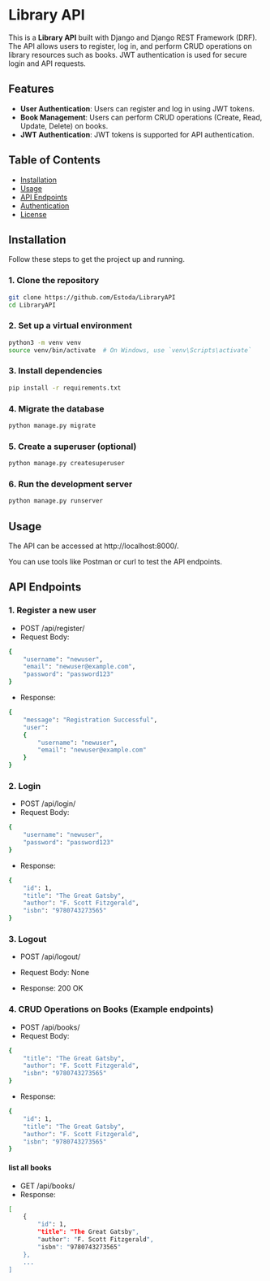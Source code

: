 # Library API

This is a **Library API** built with Django and Django REST Framework (DRF). The API allows users to register, log in, and perform CRUD operations on library resources such as books. JWT authentication is used for secure login and API requests.

## Features

- **User Authentication**: Users can register and log in using JWT tokens.
- **Book Management**: Users can perform CRUD operations (Create, Read, Update, Delete) on books.
- **JWT Authentication**: JWT tokens is supported for API authentication.

## Table of Contents

- [Installation](#installation)
- [Usage](#usage)
- [API Endpoints](#api-endpoints)
- [Authentication](#authentication)
- [License](#license)

## Installation

Follow these steps to get the project up and running.

### 1. Clone the repository

```bash
git clone https://github.com/Estoda/LibraryAPI
cd LibraryAPI
```

### 2. Set up a virtual environment

```bash
python3 -m venv venv
source venv/bin/activate  # On Windows, use `venv\Scripts\activate`
```

### 3. Install dependencies

```bash
pip install -r requirements.txt
```

### 4. Migrate the database

```bash
python manage.py migrate
```

### 5. Create a superuser (optional)

```bash
python manage.py createsuperuser
```

### 6. Run the development server

```bash
python manage.py runserver
```

## Usage

The API can be accessed at http://localhost:8000/.

You can use tools like Postman or curl to test the API endpoints.

## API Endpoints

### 1. Register a new user

- POST /api/register/
- Request Body:

```bash
{
    "username": "newuser",
    "email": "newuser@example.com",
    "password": "password123"
}
```

- Response:

```bash
{
    "message": "Registration Successful",
    "user":
    {
        "username": "newuser",
        "email": "newuser@example.com"
    }
}
```

### 2. Login

- POST /api/login/
- Request Body:

```bash
{
    "username": "newuser",
    "password": "password123"
}
```

- Response:

```bash
{
    "id": 1,
    "title": "The Great Gatsby",
    "author": "F. Scott Fitzgerald",
    "isbn": "9780743273565"
}
```

### 3. Logout

- POST /api/logout/
- Request Body: None

- Response: 200 OK

### 4. CRUD Operations on Books (Example endpoints)

- POST /api/books/
- Request Body:

```bash
{
    "title": "The Great Gatsby",
    "author": "F. Scott Fitzgerald",
    "isbn": "9780743273565"
}
```

- Response:

```bash
{
    "id": 1,
    "title": "The Great Gatsby",
    "author": "F. Scott Fitzgerald",
    "isbn": "9780743273565"
}
```

#### list all books

- GET /api/books/
- Response:

```bash
[
    {
        "id": 1,
        "title": "The Great Gatsby",
        "author": "F. Scott Fitzgerald",
        "isbn": "9780743273565"
    },
    ...
]
```
